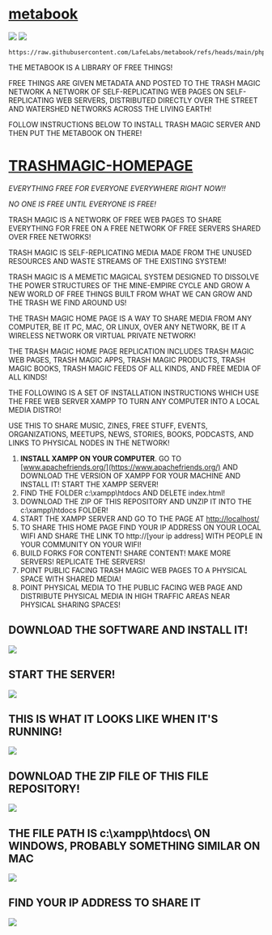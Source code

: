 # [metabook](https://github.com/LafeLabs/metabook)

![](qrcode.png)
![](qrcode-page.png)

```
https://raw.githubusercontent.com/LafeLabs/metabook/refs/heads/main/php/replicator.txt
```

THE METABOOK IS A LIBRARY OF FREE THINGS!

FREE THINGS ARE GIVEN METADATA AND POSTED TO THE TRASH MAGIC NETWORK A  NETWORK OF SELF-REPLICATING WEB PAGES ON SELF-REPLICATING WEB SERVERS, DISTRIBUTED DIRECTLY OVER THE STREET AND WATERSHED NETWORKS ACROSS THE LIVING EARTH!

FOLLOW INSTRUCTIONS BELOW TO INSTALL TRASH MAGIC SERVER AND THEN PUT THE METABOOK ON THERE!

# [TRASHMAGIC-HOMEPAGE](https://github.com/LafeLabs/TRASHMAGIC-HOMEPAGE)

*EVERYTHING FREE FOR EVERYONE EVERYWHERE RIGHT NOW!!*

*NO ONE IS FREE UNTIL EVERYONE IS FREE!*

TRASH MAGIC IS A NETWORK OF FREE WEB PAGES TO SHARE EVERYTHING FOR FREE ON A FREE NETWORK OF FREE SERVERS SHARED OVER FREE NETWORKS!

TRASH MAGIC IS SELF-REPLICATING MEDIA MADE FROM THE UNUSED RESOURCES AND WASTE STREAMS OF THE EXISTING SYSTEM!

TRASH MAGIC IS A MEMETIC MAGICAL SYSTEM DESIGNED TO DISSOLVE THE POWER STRUCTURES OF THE MINE-EMPIRE CYCLE AND GROW A NEW WORLD OF FREE THINGS BUILT FROM WHAT WE CAN GROW AND THE TRASH WE FIND AROUND US!

THE TRASH MAGIC HOME PAGE IS A WAY TO SHARE MEDIA FROM ANY COMPUTER, BE IT PC, MAC, OR LINUX, OVER ANY NETWORK, BE IT A WIRELESS NETWORK OR VIRTUAL PRIVATE NETWORK!

THE TRASH MAGIC HOME PAGE REPLICATION INCLUDES TRASH MAGIC WEB PAGES, TRASH MAGIC APPS, TRASH MAGIC PRODUCTS, TRASH MAGIC BOOKS, TRASH MAGIC FEEDS OF ALL KINDS, AND FREE MEDIA OF ALL KINDS!

THE FOLLOWING IS A SET OF INSTALLATION INSTRUCTIONS WHICH USE THE FREE WEB SERVER XAMPP TO TURN ANY COMPUTER INTO A LOCAL MEDIA DISTRO!

USE THIS TO SHARE MUSIC, ZINES, FREE STUFF, EVENTS, ORGANIZATIONS, MEETUPS, NEWS, STORIES, BOOKS, PODCASTS, AND LINKS TO PHYSICAL NODES IN THE NETWORK!

1. **INSTALL  XAMPP ON YOUR COMPUTER**.  GO TO [www.apachefriends.org/](https://www.apachefriends.org/) AND DOWNLOAD THE VERSION OF XAMPP FOR YOUR MACHINE AND INSTALL IT! START THE XAMPP SERVER!
2. FIND THE FOLDER c:\\xampp\htdocs AND DELETE index.html!
3. DOWNLOAD THE ZIP OF THIS REPOSITORY AND UNZIP IT INTO THE c:\\xampp\htdocs FOLDER!
4. START THE XAMPP SERVER AND GO TO THE PAGE AT [http://localhost/](http://localhost/)
5. TO SHARE THIS HOME PAGE FIND YOUR IP ADDRESS ON YOUR LOCAL WIFI AND SHARE THE LINK TO http://[your ip address] WITH PEOPLE IN YOUR COMMUNITY ON YOUR WIFI!
6. BUILD FORKS FOR CONTENT! SHARE CONTENT! MAKE MORE SERVERS! REPLICATE THE SERVERS!
7. POINT PUBLIC FACING TRASH MAGIC WEB PAGES TO A PHYSICAL SPACE WITH SHARED MEDIA!
8. POINT PHYSICAL MEDIA TO THE PUBLIC FACING WEB PAGE AND DISTRIBUTE PHYSICAL MEDIA IN HIGH TRAFFIC AREAS NEAR PHYSICAL SHARING SPACES!

## DOWNLOAD THE SOFTWARE AND INSTALL IT!

![](apachedownload.png)

## START THE SERVER!

![](start-server.png)

## THIS IS WHAT IT LOOKS LIKE WHEN IT'S RUNNING!

![](xamp-running.png)

## DOWNLOAD THE ZIP FILE OF THIS FILE REPOSITORY!

![](download-zip.png)

## THE FILE PATH IS c:\\xampp\htdocs\ ON WINDOWS, PROBABLY SOMETHING SIMILAR ON MAC

![](filepath.png)

## FIND YOUR IP ADDRESS TO SHARE IT

![](ip-address-find.png)

